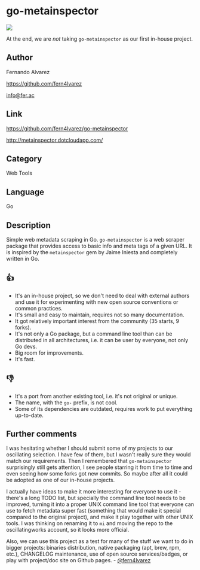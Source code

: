 go-metainspector
================
[![](https://img.shields.io/badge/oscillating-works-lightgrey.svg?style=flat)](https://github.com/oscillatingworks/compass#phases)

At the end, we are *not* taking `go-metainspector` as our first in-house project.

Author
------
Fernando Alvarez

https://github.com/fern4lvarez

info@fer.ac

Link
----
https://github.com/fern4lvarez/go-metainspector

http://metainspector.dotcloudapp.com/

Category
--------
Web Tools

Language
--------
Go

Description
-----------
Simple web metadata scraping in Go. `go-metainspector` is a web scraper package that
provides access to basic info and meta tags of a given URL. It is inspired by the
`metainspector` gem by Jaime Iniesta and completely written in Go.

:thumbsup:
----------
- It's an in-house project, so we don't need to deal with external authors and use it
  for experimenting with new open source conventions or common practices.
- It's small and easy to maintain, requires not so many documentation.
- It got relatively important interest from the community (35 starts, 9 forks).
- It's not only a Go package, but a command line tool than can be distributed in all
  architectures, i.e. it can be user by everyone, not only Go devs.
- Big room for improvements.
- It's fast.

:thumbsdown:
------------
- It's a port from another existing tool, i.e. it's not original or unique.
- The name, with the `go-` prefix, is not cool.
- Some of its dependencies are outdated, requires work to put everything
  up-to-date.

Further comments
----------------
I was hesitating whether I should submit some of my projects to our oscillating
selection. I have few of them, but I wasn't really sure they would match our requirements.
Then I remembered that `go-metainspector` surprisingly still gets attention, I see people
starring it from time to time and even seeing how some forks got new commits. So
maybe after all it could be adopted as one of our in-house projects.

I actually have ideas to make it more interesting for everyone to use it - there's a long
TODO list, but specially the command line tool needs to be improved, turning it
into a proper UNIX command line tool that everyone can use to fetch metadata super
fast (something that would make it special compared to the original project), and make it
play together with other UNIX tools. I was thinking on renaming it to `mi` and moving
the repo to the oscillatingworks account, so it looks more official.

Also, we can use this project as a test for many of the stuff we want to do in bigger
projects: binaries distribution, native packaging (apt, brew, rpm, etc.), CHANGELOG maintenance,
use of open source services/badges, or play with project/doc site on Github pages. -
[@fern4lvarez](https://github.com/fern4lvarez)
